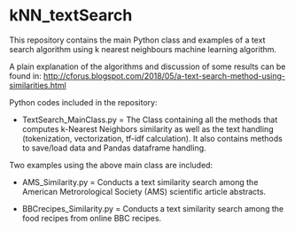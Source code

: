 # kNN_textSearch
This repository contains the main Python class and examples of a text search algorithm using k nearest neighbours machine learning algorithm.

A plain explanation of the algorithms and discussion of some results can be found in: http://cforus.blogspot.com/2018/05/a-text-search-method-using-similarities.html

Python codes included in the repository:

- TextSearch_MainClass.py = The Class containing all the methods that computes k-Nearest Neighbors similarity as well as the text handling (tokenization, vectorization, tf-idf calculation). It also contains methods to save/load data and Pandas dataframe handling.

Two examples using the above main class are included:

- AMS_Similarity.py = Conducts a text similarity search among the American Metrorological Society (AMS) scientific article abstracts.

- BBCrecipes_Similarity.py = Conducts a text similarity search among the food recipes from online BBC recipes. 

